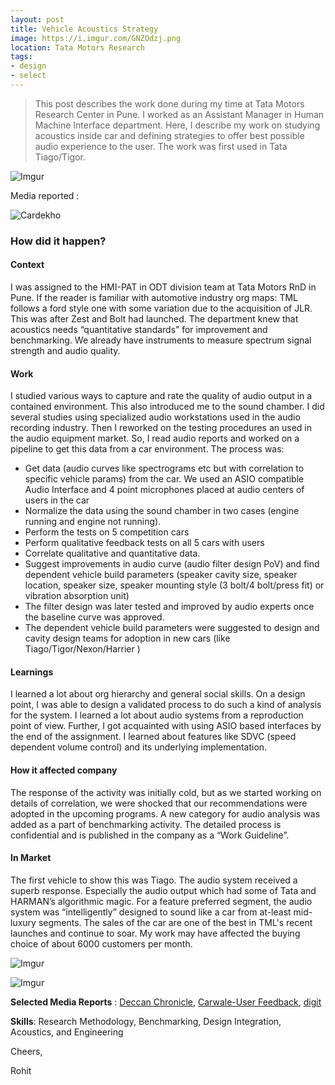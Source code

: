 ```yaml
---
layout: post
title: Vehicle Acoustics Strategy
image: https://i.imgur.com/GNZOdzj.png
location: Tata Motors Research
tags:
- design
- select 
---
```


> This post describes the work done during my time at Tata Motors Research Center in Pune. I worked as an Assistant Manager in Human Machine Interface department. Here, I describe my work on studying acoustics inside car and defining strategies to offer best possible audio experience to the user. The work was first used in Tata Tiago/Tigor.

![Imgur](https://i.imgur.com/nLyUr3Y.jpg)

Media reported :

![Cardekho](https://i.imgur.com/KPXAg4o.png)

<h3>How did it happen?</h3> 
<h4>Context</h4>
I was assigned to the HMI-PAT in ODT division team at Tata Motors RnD in Pune. If the reader is familiar with automotive industry org maps: TML follows a ford style one with some variation due to the acquisition of JLR. This was after Zest and Bolt had launched. The department knew that acoustics needs “quantitative standards” for improvement and benchmarking. We already have instruments to measure spectrum signal strength and audio quality.
<h4>Work</h4>
I studied various ways to capture and rate the quality of audio output in a contained environment. This also introduced me to the sound chamber. I did several studies using specialized audio workstations used in the audio recording industry. Then I reworked on the testing procedures an used in the audio equipment market. So, I read audio reports and worked on a pipeline to get this data from a car environment. The process was:

- Get data (audio curves like spectrograms etc but with correlation to specific vehicle params) from the car. We used an ASIO compatible Audio Interface and 4 point microphones placed at audio centers of users in the car
- Normalize the data using the sound chamber in two cases (engine running and engine not running).
- Perform the tests on 5 competition cars
- Perform qualitative feedback tests on all 5 cars with users
- Correlate qualitative and quantitative data.
- Suggest improvements in audio curve (audio filter design PoV) and find dependent vehicle build parameters (speaker cavity size, speaker location, speaker size, speaker mounting style (3 bolt/4 bolt/press fit) or vibration absorption unit)
- The filter design was later tested and improved by audio experts once the baseline curve was approved.
- The dependent vehicle build parameters were suggested to design and cavity design teams for adoption in new cars (like Tiago/Tigor/Nexon/Harrier )



<h4>Learnings</h4>
I learned a lot about org hierarchy and general social skills. On a design point, I was able to design a validated process to do such a kind of analysis for the system. I learned a lot about audio systems from a reproduction point of view. Further, I got acquainted with using ASIO based interfaces by the end of the assignment. I learned about features like SDVC (speed dependent volume control) and its underlying implementation.


<h4>How it affected company </h4>
The response of the activity was initially cold, but as we started working on details of correlation, we were shocked that our recommendations were adopted in the upcoming programs. A new category for audio analysis was added as a part of benchmarking activity. The detailed process is confidential and is published in the company as a “Work Guideline”.


<h4>In Market</h4>
The first vehicle to show this was Tiago. The audio system received a superb response. Especially the audio output which had some of Tata and HARMAN’s algorithmic magic. For a feature preferred segment, the audio system was “intelligently” designed to sound like a car from at-least mid-luxury segments. The sales of the car are one of the best in TML's recent launches and continue to soar. My work may have affected the buying choice of about 6000 customers per month.


![Imgur](https://i.imgur.com/rC0ZYyk.png)

![Imgur](https://i.imgur.com/7MIvRDz.png)



**Selected Media Reports** : [Deccan Chronicle](https://www.deccanchronicle.com/business/autos/280317/6-things-you-may-not-know-about-tata-tiago.html), [Carwale-User Feedback](https://www.carwale.com/tata-cars/tiago/userreviews/48115/), [digit](https://www.digit.in/car-tech/tata-tiago-technology-inside-and-one-week-drive-analysis-32282.html)


**Skills**: Research Methodology, Benchmarking, Design Integration, Acoustics, and Engineering 


Cheers,

Rohit




  


 

